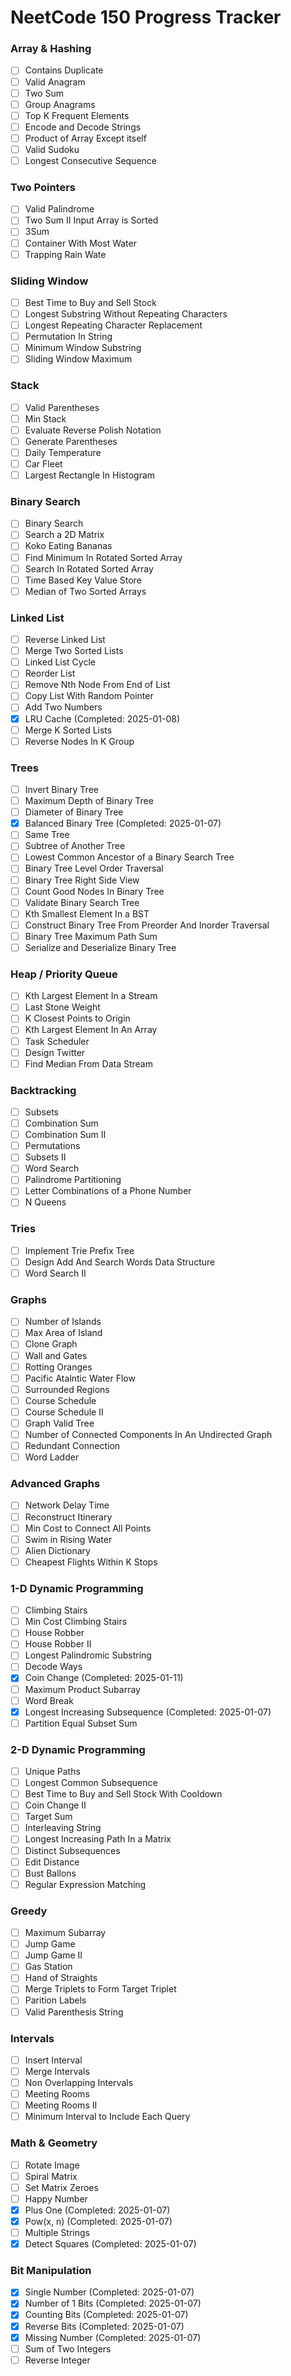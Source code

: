 # NeetCode 150 Progress Tracker

### Array & Hashing
- [ ] Contains Duplicate
- [ ] Valid Anagram
- [ ] Two Sum
- [ ] Group Anagrams
- [ ] Top K Frequent Elements
- [ ] Encode and Decode Strings
- [ ] Product of Array Except itself
- [ ] Valid Sudoku
- [ ] Longest Consecutive Sequence

### Two Pointers
- [ ] Valid Palindrome
- [ ] Two Sum II Input Array is Sorted
- [ ] 3Sum
- [ ] Container With Most Water
- [ ] Trapping Rain Wate

### Sliding Window
- [ ] Best Time to Buy and Sell Stock
- [ ] Longest Substring Without Repeating Characters
- [ ] Longest Repeating Character Replacement
- [ ] Permutation In String
- [ ] Minimum Window Substring
- [ ] Sliding Window Maximum

### Stack
- [ ] Valid Parentheses
- [ ] Min Stack
- [ ] Evaluate Reverse Polish Notation
- [ ] Generate Parentheses
- [ ] Daily Temperature
- [ ] Car Fleet 
- [ ] Largest Rectangle In Histogram

### Binary Search
- [ ] Binary Search
- [ ] Search a 2D Matrix
- [ ] Koko Eating Bananas
- [ ] Find Minimum In Rotated Sorted Array
- [ ] Search In Rotated Sorted Array
- [ ] Time Based Key Value Store
- [ ] Median of Two Sorted Arrays

### Linked List
- [ ] Reverse Linked List
- [ ] Merge Two Sorted Lists
- [ ] Linked List Cycle
- [ ] Reorder List
- [ ] Remove Nth Node From End of List
- [ ] Copy List With Random Pointer
- [ ] Add Two Numbers
- [x] LRU Cache (Completed: 2025-01-08) 
- [ ] Merge K Sorted Lists
- [ ] Reverse Nodes In K Group

### Trees
- [ ] Invert Binary Tree
- [ ] Maximum Depth of Binary Tree
- [ ] Diameter of Binary Tree
- [x] Balanced Binary Tree (Completed: 2025-01-07)
- [ ] Same Tree
- [ ] Subtree of Another Tree
- [ ] Lowest Common Ancestor of a Binary Search Tree
- [ ] Binary Tree Level Order Traversal
- [ ] Binary Tree Right Side View
- [ ] Count Good Nodes In Binary Tree
- [ ] Validate Binary Search Tree 
- [ ] Kth Smallest Element In a BST
- [ ] Construct Binary Tree From Preorder And Inorder Traversal
- [ ] Binary Tree Maximum Path Sum
- [ ] Serialize and Deserialize Binary Tree

### Heap / Priority Queue
- [ ] Kth Largest Element In a Stream
- [ ] Last Stone Weight
- [ ] K Closest Points to Origin
- [ ] Kth Largest Element In An Array
- [ ] Task Scheduler
- [ ] Design Twitter
- [ ] Find Median From Data Stream

### Backtracking
- [ ] Subsets
- [ ] Combination Sum 
- [ ] Combination Sum II
- [ ] Permutations
- [ ] Subsets II
- [ ] Word Search
- [ ] Palindrome Partitioning
- [ ] Letter Combinations of a Phone Number
- [ ] N Queens

### Tries
- [ ] Implement Trie Prefix Tree
- [ ] Design Add And Search Words Data Structure
- [ ] Word Search II

### Graphs
- [ ] Number of Islands
- [ ] Max Area of Island
- [ ] Clone Graph
- [ ] Wall and Gates
- [ ] Rotting Oranges
- [ ] Pacific Atalntic Water Flow
- [ ] Surrounded Regions
- [ ] Course Schedule
- [ ] Course Schedule II
- [ ] Graph Valid Tree
- [ ] Number of Connected Components In An Undirected Graph
- [ ] Redundant Connection
- [ ] Word Ladder

### Advanced Graphs
- [ ] Network Delay Time
- [ ] Reconstruct Itinerary
- [ ] Min Cost to Connect All Points
- [ ] Swim in Rising Water
- [ ] Alien Dictionary
- [ ] Cheapest Flights Within K Stops

### 1-D Dynamic Programming
- [ ] Climbing Stairs
- [ ] Min Cost Climbing Stairs
- [ ] House Robber
- [ ] House Robber II
- [ ] Longest Palindromic Substring
- [ ] Decode Ways
- [x] Coin Change (Completed: 2025-01-11)
- [ ] Maximum Product Subarray
- [ ] Word Break
- [x] Longest Increasing Subsequence (Completed: 2025-01-07)
- [ ] Partition Equal Subset Sum

### 2-D Dynamic Programming
- [ ] Unique Paths
- [ ] Longest Common Subsequence
- [ ] Best Time to Buy and Sell Stock With Cooldown
- [ ] Coin Change II
- [ ] Target Sum
- [ ] Interleaving String
- [ ] Longest Increasing Path In a Matrix
- [ ] Distinct Subsequences
- [ ] Edit Distance
- [ ] Bust Ballons
- [ ] Regular Expression Matching

### Greedy
- [ ] Maximum Subarray
- [ ] Jump Game
- [ ] Jump Game II
- [ ] Gas Station
- [ ] Hand of Straights
- [ ] Merge Triplets to Form Target Triplet
- [ ] Parition Labels
- [ ] Valid Parenthesis String

### Intervals
- [ ] Insert Interval
- [ ] Merge Intervals
- [ ] Non Overlapping Intervals
- [ ] Meeting Rooms
- [ ] Meeting Rooms II
- [ ] Minimum Interval to Include Each Query

### Math & Geometry
- [ ] Rotate Image
- [ ] Spiral Matrix
- [ ] Set Matrix Zeroes
- [ ] Happy Number
- [x] Plus One (Completed: 2025-01-07)
- [x] Pow(x, n) (Completed: 2025-01-07)
- [ ] Multiple Strings
- [x] Detect Squares (Completed: 2025-01-07)

### Bit Manipulation
- [x] Single Number (Completed: 2025-01-07)
- [x] Number of 1 Bits (Completed: 2025-01-07)
- [x] Counting Bits (Completed: 2025-01-07)
- [x] Reverse Bits (Completed: 2025-01-07)
- [x] Missing Number (Completed: 2025-01-07)
- [ ] Sum of Two Integers
- [ ] Reverse Integer